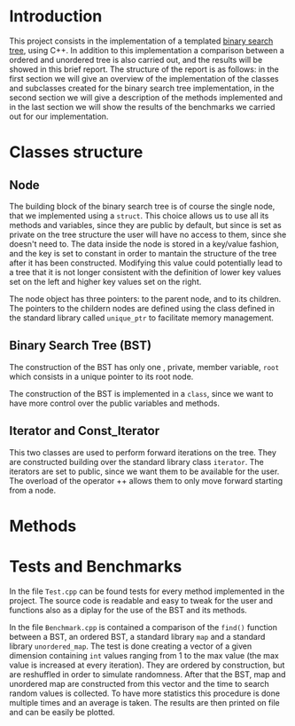 # Introduction

This project consists in the implementation of a templated [binary search tree](https://en.wikipedia.org/wiki/Binary_search_tree), using C++. In addition to this implementation a comparison between a ordered and unordered tree is also carried out, and the results will be showed in this brief report. The structure of the report is as follows: in the first section we will give an overview of the implementation of the classes and subclasses created for the binary search tree implementation, in the second section we will give a description of the methods implemented and in the last section we will show the results of the benchmarks we carried out for our implementation.

# Classes structure
## Node

The building block of the binary search tree is of course the single node, that we implemented using a `struct`. This choice allows us to use all its methods and variables, since they are public by default, but since is set as private on the tree structure the user will have no access to them, since she doesn't need to. The data inside the node is stored in a key/value fashion, and the key is set to constant in order to mantain the structure of the tree after it has been constructed. Modifying this value could potentially lead to a tree that it is not longer consistent with the definition of lower key values set on the left and higher key values set on the right.

The node object has three pointers: to the parent node, and to its children. The pointers to the childern nodes are defined using the class defined in the standard library called `unique_ptr` to facilitate memory management. 
## Binary Search Tree (BST)

The construction of the BST has only one , private, member variable, `root` which consists in a unique pointer to its root node. 

The construction of the BST is implemented in a `class`, since we want to have more control over the public variables and methods.
## Iterator and Const_Iterator

This two classes are used to perform forward iterations on the tree. They are constructed building over the standard library class `iterator`. The iterators are set to public, since we want them to be available for the user. The overload of the operator ++ allows them to only move forward starting from a node.
# Methods
# Tests and Benchmarks
In the file `Test.cpp` can be found tests for every method implemented in the project. The source code is readable and easy to tweak for the user and functions also as a diplay for the use of the BST and its methods.

In the file `Benchmark.cpp` is contained a comparison of the `find()` function between a BST, an ordered BST, a standard library `map` and a standard library `unordered_map`. The test is done creating a vector of a given dimension containing `int` values ranging from 1 to the max value (the max value is increased at every iteration). They are ordered by construction, but are reshuffled in order to simulate randomness. After that the BST, map and unordered map are constructed from this vector and the time to search random values is collected. To have more statistics this procedure is done multiple times and an average is taken. The results are then printed on file and can be easily be plotted.
